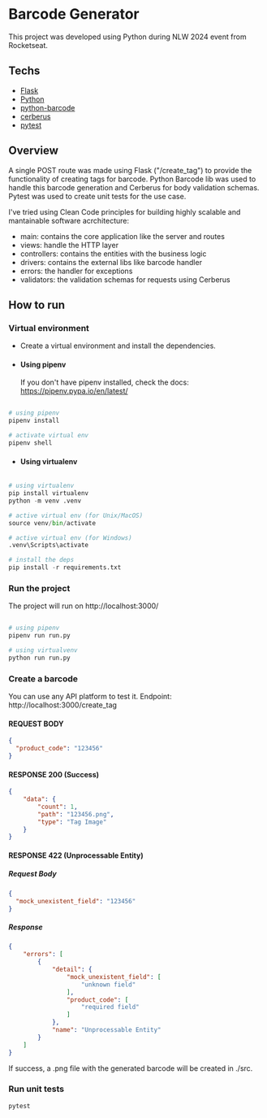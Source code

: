 # Barcode Generator

This project was developed using Python during NLW 2024 event from Rocketseat.

## Techs
- [Flask](https://flask.palletsprojects.com/en/3.0.x/)
- [Python](https://www.python.org/doc/)
- [python-barcode](https://pypi.org/project/python-barcode/)
- [cerberus](https://pypi.org/project/Cerberus/)
- [pytest](https://pypi.org/project/pytest/)

## Overview
A single POST route was made using Flask ("/create_tag") to provide the functionality of creating tags for barcode. Python Barcode lib was used to handle this barcode generation and Cerberus for body validation schemas. Pytest was used to create unit tests for the use case.

I've tried using Clean Code principles for building highly scalable and mantainable software acrchitecture:
- main: contains the core application like the server and routes
- views: handle the HTTP layer
- controllers: contains the entities with the business logic
- drivers: contains the external libs like barcode handler
- errors: the handler for exceptions
- validators: the validation schemas for requests using Cerberus

## How to run
### Virtual environment
- Create a virtual environment and install the dependencies.

- #### Using pipenv
  If you don't have pipenv installed, check the docs: https://pipenv.pypa.io/en/latest/

```python

# using pipenv
pipenv install

# activate virtual env
pipenv shell

```

- #### Using virtualenv

```python

# using virtualenv
pip install virtualenv
python -m venv .venv

# active virtual env (for Unix/MacOS)
source venv/bin/activate

# active virtual env (for Windows)
.venv\Scripts\activate

# install the deps
pip install -r requirements.txt

```

### Run the project
  The project will run on http://localhost:3000/

```python

# using pipenv
pipenv run run.py

# using virtualvenv
python run run.py

```

### Create a barcode
  You can use any API platform to test it.
  Endpoint: http://localhost:3000/create_tag

#### REQUEST BODY
```json
{
  "product_code": "123456"
}

```

#### RESPONSE 200 (Success)
```json
{
	"data": {
		"count": 1,
		"path": "123456.png",
		"type": "Tag Image"
	}
}

```

#### RESPONSE 422 (Unprocessable Entity)

##### Request Body
```json
{
  "mock_unexistent_field": "123456"
}
```
##### Response
```json
{
	"errors": [
		{
			"detail": {
				"mock_unexistent_field": [
					"unknown field"
				],
				"product_code": [
					"required field"
				]
			},
			"name": "Unprocessable Entity"
		}
	]
}

```

If success, a .png file with the generated barcode will be created in ./src.

### Run unit tests
```python
pytest
```
